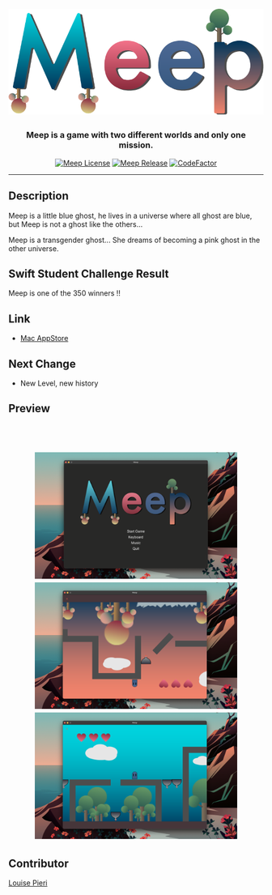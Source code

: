 <h1 align="center">
<br>
<img src="assets/logo.png" alt="Meep Game"  width="600"/>
<br>
</h1>

<h3 align="center">Meep is a game with two different worlds and only one mission.</h3>

<p align="center">
<a href="https://github.com/lpieri/meep/LICENSE"><img alt="Meep License" src="https://img.shields.io/github/license/lpieri/Meep" /></a>
<a href="https://github.com/lpieri/meep/releases"><img alt="Meep Release" src="https://img.shields.io/github/v/release/lpieri/Meep" /></a>
<a href="https://www.codefactor.io/repository/github/lpieri/meep"><img src="https://www.codefactor.io/repository/github/lpieri/meep/badge" alt="CodeFactor" /></a>
</p>

---

## Description

Meep is a little blue ghost, he lives in a universe where all ghost are blue, but Meep is not a ghost like the others...

Meep is a transgender ghost... She dreams of becoming a pink ghost in the other universe.

## Swift Student Challenge Result

Meep is one of the 350 winners !!

## Link

 - [Mac AppStore](https://apps.apple.com/us/app/meep-the-game/id1553783197)

## Next Change

 - New Level, new history

## Preview

<h1 align="center">
<br>
<img src="assets/start-screen.png" alt="Start Screen"  width="400"/>
<img src="assets/world-1-screen.png" alt="World 2"  width="400"/>
<img src="assets/world-2-screen.png" alt="World 1"  width="400"/>
<br>
</h1>


## Contributor

[Louise Pieri](https://github.com/lpieri)
